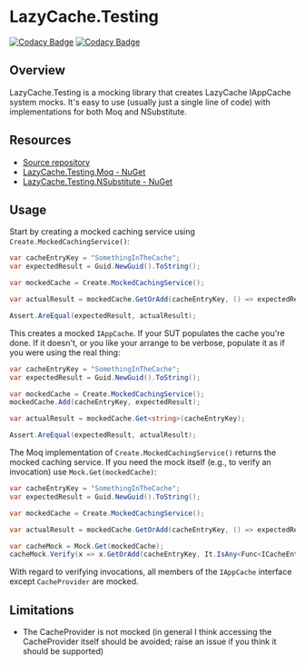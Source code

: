 # LazyCache.Testing

[![Codacy Badge](https://api.codacy.com/project/badge/Grade/0a917d1ef2b04dfea0e8a99b941dd42b)](https://www.codacy.com/manual/rgvlee/LazyCache.Testing?utm_source=github.com&amp;utm_medium=referral&amp;utm_content=rgvlee/LazyCache.Testing&amp;utm_campaign=Badge_Grade) [![Codacy Badge](https://api.codacy.com/project/badge/Coverage/0a917d1ef2b04dfea0e8a99b941dd42b)](https://www.codacy.com/manual/rgvlee/LazyCache.Testing?utm_source=github.com&utm_medium=referral&utm_content=rgvlee/LazyCache.Testing&utm_campaign=Badge_Coverage)

## Overview

LazyCache.Testing is a mocking library that creates LazyCache IAppCache system mocks. It's easy to use (usually just a single line of code) with implementations for both Moq and NSubstitute.

## Resources

-   [Source repository](https://github.com/rgvlee/LazyCache.Testing/)
-   [LazyCache.Testing.Moq - NuGet](https://www.nuget.org/packages/LazyCache.Testing.Moq/)
-   [LazyCache.Testing.NSubstitute - NuGet](https://www.nuget.org/packages/LazyCache.Testing.NSubstitute/)

## Usage

Start by creating a mocked caching service using `Create.MockedCachingService()`:

```c#
var cacheEntryKey = "SomethingInTheCache";
var expectedResult = Guid.NewGuid().ToString();

var mockedCache = Create.MockedCachingService();

var actualResult = mockedCache.GetOrAdd(cacheEntryKey, () => expectedResult, DateTimeOffset.Now.AddMinutes(30));

Assert.AreEqual(expectedResult, actualResult);
```

This creates a mocked `IAppCache`. If your SUT populates the cache you're done. If it doesn't, or you like your arrange to be verbose, populate it as if you were using the real thing:

```c#
var cacheEntryKey = "SomethingInTheCache";
var expectedResult = Guid.NewGuid().ToString();

var mockedCache = Create.MockedCachingService();
mockedCache.Add(cacheEntryKey, expectedResult);

var actualResult = mockedCache.Get<string>(cacheEntryKey);

Assert.AreEqual(expectedResult, actualResult);
```

The Moq implementation of `Create.MockedCachingService()` returns the mocked caching service. If you need the mock itself (e.g., to verify an invocation) use `Mock.Get(mockedCache)`:

```c#
var cacheEntryKey = "SomethingInTheCache";
var expectedResult = Guid.NewGuid().ToString();

var mockedCache = Create.MockedCachingService();

var actualResult = mockedCache.GetOrAdd(cacheEntryKey, () => expectedResult, DateTimeOffset.Now.AddMinutes(30));

var cacheMock = Mock.Get(mockedCache);
cacheMock.Verify(x => x.GetOrAdd(cacheEntryKey, It.IsAny<Func<ICacheEntry, string>>()), Times.Once);
```

With regard to verifying invocations, all members of the `IAppCache` interface except `CacheProvider` are mocked.

## Limitations

-   The CacheProvider is not mocked (in general I think accessing the CacheProvider itself should be avoided; raise an issue if you think it should be supported)
